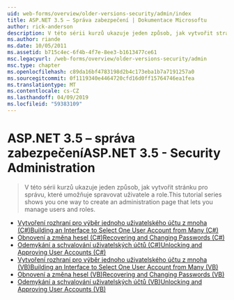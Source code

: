 ```yaml
---
uid: web-forms/overview/older-versions-security/admin/index
title: ASP.NET 3.5 – Správa zabezpečení | Dokumentace Microsoftu
author: rick-anderson
description: V této sérii kurzů ukazuje jeden způsob, jak vytvořit stránku pro správu, které umožňuje spravovat uživatele a role.
ms.author: riande
ms.date: 10/05/2011
ms.assetid: b715c4ec-6f4b-4f7e-8ee3-b1613477ce61
msc.legacyurl: /web-forms/overview/older-versions-security/admin
msc.type: chapter
ms.openlocfilehash: c89da16bf4783198d2b4c173eba1b7a7191257a0
ms.sourcegitcommit: 0f1119340e4464720cfd16d0ff15764746ea1fea
ms.translationtype: MT
ms.contentlocale: cs-CZ
ms.lasthandoff: 04/09/2019
ms.locfileid: "59383109"
---
```

# <a name="aspnet-35---security-administration"></a><span data-ttu-id="6b00f-103">ASP.NET 3.5 – správa zabezpečení</span><span class="sxs-lookup"><span data-stu-id="6b00f-103">ASP.NET 3.5 - Security Administration</span></span>

> <span data-ttu-id="6b00f-104">V této sérii kurzů ukazuje jeden způsob, jak vytvořit stránku pro správu, které umožňuje spravovat uživatele a role.</span><span class="sxs-lookup"><span data-stu-id="6b00f-104">This tutorial series shows you one way to create an administration page that lets you manage users and roles.</span></span>


- [<span data-ttu-id="6b00f-105">Vytvoření rozhraní pro výběr jednoho uživatelského účtu z mnoha (C#)</span><span class="sxs-lookup"><span data-stu-id="6b00f-105">Building an Interface to Select One User Account from Many (C#)</span></span>](building-an-interface-to-select-one-user-account-from-many-cs.md)
- [<span data-ttu-id="6b00f-106">Obnovení a změna hesel (C#)</span><span class="sxs-lookup"><span data-stu-id="6b00f-106">Recovering and Changing Passwords (C#)</span></span>](recovering-and-changing-passwords-cs.md)
- [<span data-ttu-id="6b00f-107">Odemykání a schvalování uživatelských účtů (C#)</span><span class="sxs-lookup"><span data-stu-id="6b00f-107">Unlocking and Approving User Accounts (C#)</span></span>](unlocking-and-approving-user-accounts-cs.md)
- [<span data-ttu-id="6b00f-108">Vytvoření rozhraní pro výběr jednoho uživatelského účtu z mnoha (VB)</span><span class="sxs-lookup"><span data-stu-id="6b00f-108">Building an Interface to Select One User Account from Many (VB)</span></span>](building-an-interface-to-select-one-user-account-from-many-vb.md)
- [<span data-ttu-id="6b00f-109">Obnovení a změna hesel (VB)</span><span class="sxs-lookup"><span data-stu-id="6b00f-109">Recovering and Changing Passwords (VB)</span></span>](recovering-and-changing-passwords-vb.md)
- [<span data-ttu-id="6b00f-110">Odemykání a schvalování uživatelských účtů (VB)</span><span class="sxs-lookup"><span data-stu-id="6b00f-110">Unlocking and Approving User Accounts (VB)</span></span>](unlocking-and-approving-user-accounts-vb.md)
